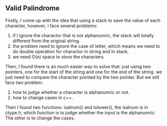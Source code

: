 ## Valid Palindrome
Firstly, I come up with the idea that using a stack to save the value of each character,
however, I face several problems:

1. if I ignore the charactor that is not alphanumric, the stack will totally different from
the original string.
2. the problem need to ignore the case of letter, which means we need to do double operation
for charactor in string and in stack.
3. we need O(n) space to store the characters.

Then, I found there is an much easier way to solve that:
just using two pointers, one for the start of the string and one for the end of the string.
we just need to compare the character pointed by the two pointer.
But we still face two problem:

1. how to judge whether a character is alphanumric or not.
2. how to change cases in c++.

Then I found two functions: isalnum() and tolower(), the isalnum is in ctype.h, which function
is to judge whether the input is the alphanumric. The other is to change the cases.
